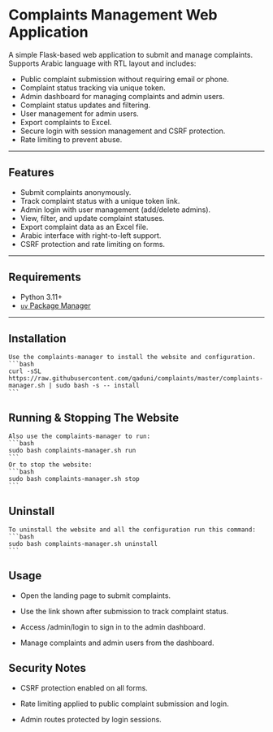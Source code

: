 # Complaints Management Web Application

A simple Flask-based web application to submit and manage complaints.  
Supports Arabic language with RTL layout and includes:

- Public complaint submission without requiring email or phone.
- Complaint status tracking via unique token.
- Admin dashboard for managing complaints and admin users.
- Complaint status updates and filtering.
- User management for admin users.
- Export complaints to Excel.
- Secure login with session management and CSRF protection.
- Rate limiting to prevent abuse.

---

## Features

- Submit complaints anonymously.
- Track complaint status with a unique token link.
- Admin login with user management (add/delete admins).
- View, filter, and update complaint statuses.
- Export complaint data as an Excel file.
- Arabic interface with right-to-left support.
- CSRF protection and rate limiting on forms.

---

## Requirements

- Python 3.11+
- [`uv` Package Manager](https://docs.astral.sh/uv/getting-started/installation/)

---

## Installation

    Use the complaints-manager to install the website and configuration.
    ```bash
    curl -sSL https://raw.githubusercontent.com/qaduni/complaints/master/complaints-manager.sh | sudo bash -s -- install
    ```

## Running & Stopping The Website

    Also use the complaints-manager to run:
    ```bash
    sudo bash complaints-manager.sh run
    ```
    Or to stop the website:
    ```bash
    sudo bash complaints-manager.sh stop
    ```

## Uninstall

    To uninstall the website and all the configuration run this command:
    ```bash
    sudo bash complaints-manager.sh uninstall
    ```

## Usage

- Open the landing page to submit complaints.

- Use the link shown after submission to track complaint status.

- Access /admin/login to sign in to the admin dashboard.

- Manage complaints and admin users from the dashboard.

## Security Notes

- CSRF protection enabled on all forms.

- Rate limiting applied to public complaint submission and login.

- Admin routes protected by login sessions.
